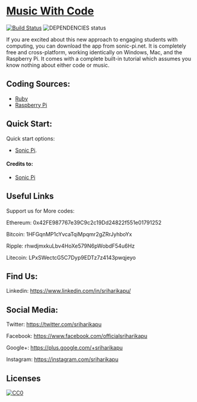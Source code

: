 # [Music With Code](https://github.com/sriharikapu/MusicWithCode)

[![Build Status](https://travis-ci.org/jibrelnetwork/ethereum-qr-code.svg?branch=master)](https://travis-ci.org/jibrelnetwork/ethereum-qr-code) ![DEPENDENCIES status](https://david-dm.org/jibrelnetwork/ethereum-qr-code.svg)

If you are excited about this new approach to engaging students with computing, you can download the app from sonic-pi.net. It is completely free and cross-platform, working identically on Windows, Mac, and the Raspberry Pi. It comes with a complete built-in tutorial which assumes you know nothing about either code or music.

## Coding Sources:

+ [Ruby](https://www.ruby-lang.org/en/)
+ [Raspberry Pi](https://www.raspberrypi.org/)


## Quick Start:

Quick start options:

+ [Sonic Pi](https://sonic-pi.net/).
  
#### Credits to:

+ [Sonic Pi](https://sonic-pi.net/)


## Useful Links

Support us for More codes:

Ethereum: 0x42FE987767e39C9c2c19Dd24822f551e01791252

Bitcoin: 1HFGqnMP1cYvcaTqiMpqmr2gZRrJyhboYx

Ripple: rhwdjmxkuLbv4HoXe579N6pWobdF54u6Hz

Litecoin: LPxSWectcG5C7Dyp9EDTz7z4143pwqjeyo


## Find Us: 

Linkedin: <https://www.linkedin.com/in/sriharikapu/>


## Social Media:

Twitter: <https://twitter.com/sriharikapu>

Facebook: <https://www.facebook.com/officialsriharikapu>

Google+: <https://plus.google.com/+sriharikapu>

Instagram: <https://instagram.com/sriharikapu>

[CHANGELOG]: ./CHANGELOG.md
[version-badge]: https://img.shields.io/badge/version-2.0.19.65-blue.svg



## Licenses
[![CC0](https://i.creativecommons.org/p/zero/1.0/88x31.png)](https://creativecommons.org/publicdomain/zero/1.0/)
